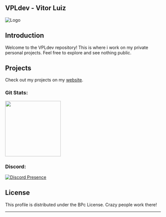 ## VPLdev - Vitor Luiz

![Logo](https://media.discordapp.net/attachments/1082102658833326140/1225281275775160330/VPL-blue-.png)

## Introduction

Welcome to the VPLdev repository! This is where i work on my private personal projects. Feel free to explore and see nothing public.

## Projects

Check out my projects on my [website](https://blueprintco.shop).

 <div>
  <h3 align="Left">Git Stats:</h3>
  <img height="180em" src="https://github-readme-stats.vercel.app/api?username=flvdev&show_icons=true&theme=radic5al&include_all_commits=true&count_private=true"/>
</div>

<h3 align="Left">Discord:</h3>

  [![Discord Presence](https://lanyard.cnrad.dev/api/207574486164176896)](https://discord.com/users/207574486164176896)


## License

This profile is distributed under the BPc License. Crazy people work there!

---

